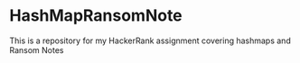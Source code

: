 # HashMapRansomNote
This is a repository for my HackerRank assignment covering hashmaps and Ransom Notes
